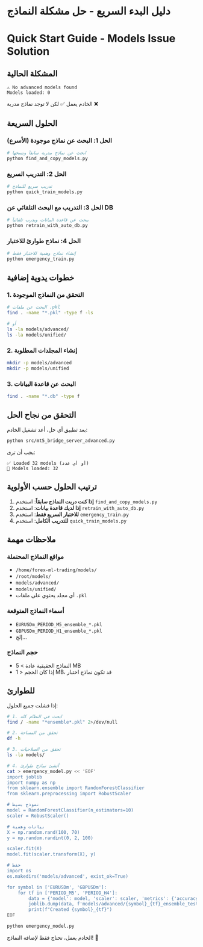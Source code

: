 # دليل البدء السريع - حل مشكلة النماذج
# Quick Start Guide - Models Issue Solution

## المشكلة الحالية
```
⚠️ No advanced models found
Models loaded: 0
```

الخادم يعمل ✅ لكن لا توجد نماذج مدربة ❌

## الحلول السريعة

### الحل 1: البحث عن نماذج موجودة (الأسرع)
```bash
# ابحث عن نماذج مدربة سابقاً ونسخها
python find_and_copy_models.py
```

### الحل 2: التدريب السريع
```bash
# تدريب سريع للنماذج
python quick_train_models.py
```

### الحل 3: التدريب مع البحث التلقائي عن DB
```bash
# يبحث عن قاعدة البيانات ويدرب تلقائياً
python retrain_with_auto_db.py
```

### الحل 4: نماذج طوارئ للاختبار
```bash
# إنشاء نماذج وهمية للاختبار فقط
python emergency_train.py
```

## خطوات يدوية إضافية

### 1. التحقق من النماذج الموجودة
```bash
# البحث عن ملفات .pkl
find . -name "*.pkl" -type f -ls

# أو
ls -la models/advanced/
ls -la models/unified/
```

### 2. إنشاء المجلدات المطلوبة
```bash
mkdir -p models/advanced
mkdir -p models/unified
```

### 3. البحث عن قاعدة البيانات
```bash
find . -name "*.db" -type f
```

## التحقق من نجاح الحل

بعد تطبيق أي حل، أعد تشغيل الخادم:
```bash
python src/mt5_bridge_server_advanced.py
```

يجب أن ترى:
```
✅ Loaded 32 models (أو أي عدد)
🧠 Models loaded: 32
```

## ترتيب الحلول حسب الأولوية

1. **إذا كنت دربت النماذج سابقاً**: استخدم `find_and_copy_models.py`
2. **إذا لديك قاعدة بيانات**: استخدم `retrain_with_auto_db.py`
3. **للاختبار السريع فقط**: استخدم `emergency_train.py`
4. **للتدريب الكامل**: استخدم `quick_train_models.py`

## ملاحظات مهمة

### مواقع النماذج المحتملة
- `/home/forex-ml-trading/models/`
- `/root/models/`
- `models/advanced/`
- `models/unified/`
- أي مجلد يحتوي على ملفات `.pkl`

### أسماء النماذج المتوقعة
- `EURUSDm_PERIOD_M5_ensemble_*.pkl`
- `GBPUSDm_PERIOD_H1_ensemble_*.pkl`
- إلخ...

### حجم النماذج
- النماذج الحقيقية عادة > 5 MB
- إذا كان الحجم < 1 MB، قد تكون نماذج اختبار

## للطوارئ

إذا فشلت جميع الحلول:
```bash
# 1. ابحث في النظام كله
find / -name "*ensemble*.pkl" 2>/dev/null

# 2. تحقق من المساحة
df -h

# 3. تحقق من الصلاحيات
ls -la models/

# 4. أنشئ نماذج طوارئ
cat > emergency_model.py << 'EOF'
import joblib
import numpy as np
from sklearn.ensemble import RandomForestClassifier
from sklearn.preprocessing import RobustScaler

# نموذج بسيط
model = RandomForestClassifier(n_estimators=10)
scaler = RobustScaler()

# بيانات وهمية
X = np.random.rand(100, 70)
y = np.random.randint(0, 2, 100)

scaler.fit(X)
model.fit(scaler.transform(X), y)

# حفظ
import os
os.makedirs('models/advanced', exist_ok=True)

for symbol in ['EURUSDm', 'GBPUSDm']:
    for tf in ['PERIOD_M5', 'PERIOD_H4']:
        data = {'model': model, 'scaler': scaler, 'metrics': {'accuracy': 0.6}}
        joblib.dump(data, f'models/advanced/{symbol}_{tf}_ensemble_test.pkl')
        print(f"Created {symbol}_{tf}")
EOF

python emergency_model.py
```

الخادم يعمل، تحتاج فقط لإضافة النماذج! 🚀